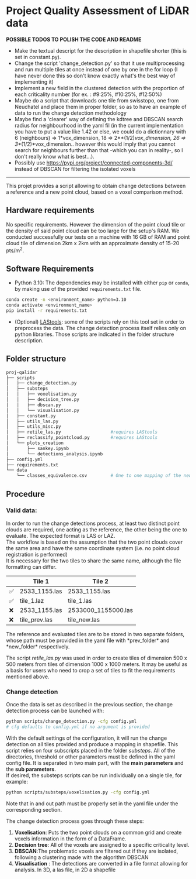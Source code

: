 # Project Quality Assessment of LiDAR data

**POSSIBLE TODOS TO POLISH THE CODE AND README**
- Make the textual descript for the description in shapefile shorter (this is set in constant.py).
- Change the script 'change_detection.py' so that it use multiprocessing and run multiple tiles at once instead of one by one in the for loop (I have never done this so don't know exactly what's the best way of implementing it)
- Implement a new field in the clustered detection with the proportion of each criticality number (for ex. : #9:25%, #10:25%, #12:50%)
- Maybe do a script that downloads one tile from swisstopo, one from Neuchatel and place them in proper folder, so as to have an example of data to run the change detection methodology
- Maybe find a 'clearer' way of defining the kdtree and DBSCAN search radius for neighbourhood in the yaml fil (in the current implementation you have to put a value like 1.42 or else, we could do a dictionnary with 6 (neighbours) => 1*vox_dimension, 18 => 2**(1/2)*vox_dimension, 26 => 3**(1/2)*vox_dimension.. however this would imply that you cannot search for neighbours further than that -which you can in reality-, so I don't really know what is best...).
- Possibly use https://pypi.org/project/connected-components-3d/ instead of DBSCAN for filtering the isolated voxels

-------
This projet provides a script allowing to obtain change detections between a reference and a new point cloud, based on a voxel comparison method.

## Hardware requirements

No specific requirements. However the dimension of the point cloud tile or the density of said point cloud can be too large for the setup's RAM.
We conducted successfully our tests on a machine with 16 GB of RAM and point cloud tile of dimension 2km x 2km with an approximate density of 15-20 pts/m<sup>2</sup>.


## Software Requirements

* Python 3.10: The dependencies may be installed with either `pip` or `conda`, by making use of the provided `requirements.txt` file. 
```bash
conda create -n <environment_name> python=3.10
conda activate <environment_name> 
pip install -r requirements.txt
```
* (Optional) [LAStools](https://lastools.github.io/): some of the scripts rely on this tool set in order to preprocess the data. The change detection process itself relies only on python libraries. Those scripts are indicated in the folder structure description.  


## Folder structure
```bash
proj-qalidar
├── scripts
│   ├── change_detection.py     
│   ├── substeps
│   │   ├── voxelisation.py
│   │   ├── decision_tree.py
│   │   ├── dbscan.py
│   │   └── visualisation.py
│   ├── constant.py
│   ├── utils_las.py
│   ├── utils_misc.py
│   ├── retile_las.py                   #requires LAStools
│   ├── reclassify_pointcloud.py        #requires LAStools
│   └── plots_creation
│       ├── sankey.ipynb
│       └── detections_analysis.ipynb
├── config.yml
├── requirements.txt 
└── data 
    └── classes_equivalence.csv         # One to one mapping of the new classes to the reference classes

```

## Procedure
### Valid data:
In order to run the change detections process, at least two distinct point clouds are required, one acting as the reference, the other being the one to evaluate. The expected format is LAS or LAZ.  <br>
The workflow is based on the assumption that the two point clouds cover the same area and have the same coordinate system (i.e. no point cloud registration is performed) <br>
It is necessary for the two tiles to share the same name, although the file formatting can differ. <br>
<p align="center">


|   | Tile 1        | Tile 2              |
|---|---------------|---------------------|
| ✅ | 2533_1155.las | 2533_1155.las       |
| ✅ | tile_1.laz    | tile_1.las          |
| ❌ | 2533_1155.las | 2533000_1155000.las |
| ❌ | tile_prev.las | tile_new.las |
</p>
The reference and evaluated tiles are to be stored in two separate folders, whose path must be provided in the yaml file with *prev_folder* and *new_folder* respectively. 

The script *retile_las.py* was used in order to create tiles of dimension 500 x 500 meters from tiles of dimension 1000 x 1000 meters. It may be useful as a basis for users who need to crop a set of tiles to fit the requirements mentioned above.

### Change detection

Once the data is set as described in the previous section, the change detection process can be launched with:
```bash
python scripts/change_detection.py -cfg config.yml
# cfg defaults to config.yml if no argument is provided
```
With the default settings of the configuration, it will run the change detection on all tiles provided and produce a mapping in shapefile.
This script relies on four subscripts placed in the folder *substeps*. All of the directories, threshold or other parameters must be defined in the yaml config file. It is separated in two main part, with the **main parameters** and the **sub parameters**. <br>
If desired, the substeps scripts can be run individually on a single tile, for example:
```bash
python scripts/substeps/voxelisation.py -cfg config.yml
```
Note that in and out path must be properly set in the yaml file under the corresponding section.

The change detection process goes through these steps:

1. **Voxelisation**: Puts the two point clouds on a common grid and create voxels information in the form of a DataFrame.
2. **Decision tree**: All of the voxels are assigned to a specific criticality level.
3. **DBSCAN**:The problematic voxels are filtered out if they are isolated, following a clustering made with the algorithm DBSCAN
4. **Visualisation** : The detections are converted in a file format allowing for analysis. In 3D, a las file, in 2D a shapefile



